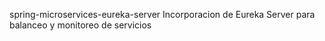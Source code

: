 spring-microservices-eureka-server
Incorporacion de Eureka Server para balanceo y monitoreo de servicios
